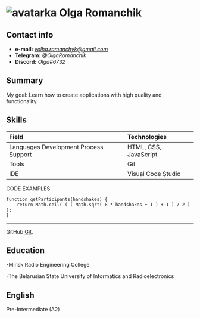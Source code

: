  ![avatarka](https://encrypted-tbn0.gstatic.com/images?q=tbn:ANd9GcQDCHNbPy91I-M7zlCPakqYyH1WIStEDcd8vQ&usqp=CAU) Olga Romanchik
======

Contact info	
------
-	**e-mail:** *volha.ramanchyk@gmail.com*
-	**Telegram:** *@OlgaRomanchik*
-   **Discord:** *Olga#6732*

Summary
------
My goal: Learn how to create applications with high quality and functionality.

Skills
------

Field	       | Technologies
:--------------| :-----------------------
Languages Development Process Support    |	HTML, CSS, JavaScript
Tools	       |    Git
IDE	           |     Visual Code Studio
	           
CODE EXAMPLES

```
function getParticipants(handshakes) {
    return Math.ceil( ( ( Math.sqrt( 8 * handshakes + 1 ) + 1 ) / 2 ) );
}
```
-------------
GitHub [Git](https://github.com/OlgaR-k).

Education
------

-Minsk Radio Engineering College

-The Belarusian State University of Informatics and Radioelectronics


English
------
Pre-Intermediate (A2)